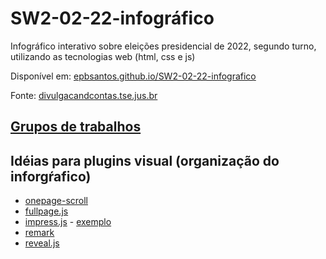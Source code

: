# SW2-02-22-infográfico
Infográfico interativo sobre eleições presidencial de 2022, segundo turno, utilizando as tecnologias web (html, css e js) 

Disponível em:
[epbsantos.github.io/SW2-02-22-infografico](https://epbsantos.github.io/SW2-02-22-infografico/)


Fonte:
[divulgacandcontas.tse.jus.br](https://divulgacandcontas.tse.jus.br/divulga/#/estados/2022/2040602022/BR/candidatos)


## [Grupos de trabalhos](organizacao.md)


## Idéias para plugins visual (organização do inforgŕafico)
- [onepage-scroll](https://github.com/peachananr/onepage-scroll)
- [fullpage.js](https://github.com/alvarotrigo/fullpage.js)
- [impress.js](https://github.com/impress/impress.js) - [exemplo](https://epbsantos.github.io/SW2-02-22-infografico/id%C3%A9ia%20de%20slides/impress.html)
- [remark](https://github.com/gnab/remark)
- [reveal.js](https://github.com/hakimel/reveal.js)
